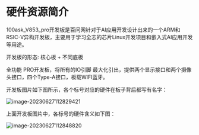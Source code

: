 # 硬件资源简介

100ask_V853_pro开发板是百问网针对于AI应用开发设计出来的一个ARM和RSIC-V异构开发板，主要用于学习全志的芯片Linux开发项目和嵌入式AI应用开发等用途。

开发板的形态: 核心板 + 不同底板

全功能 PRO开发板，将所有的IO引脚 最大化引出，提供两个显示接口和两个摄像头接口，四个Type-A接口，板载WIFI蓝牙。

开发板图片如下图所示，各个标号对应的硬件在板子背后都写有名字：

![image-20230627112829421](http://photos.100ask.net/allwinner-docs/v853/Basic/image-20230627112829421.png)

上面开发板图片中，各标号的硬件含义如下图：

![image-20230627112848820](http://photos.100ask.net/allwinner-docs/v853/Basic/image-20230627112848820.png)